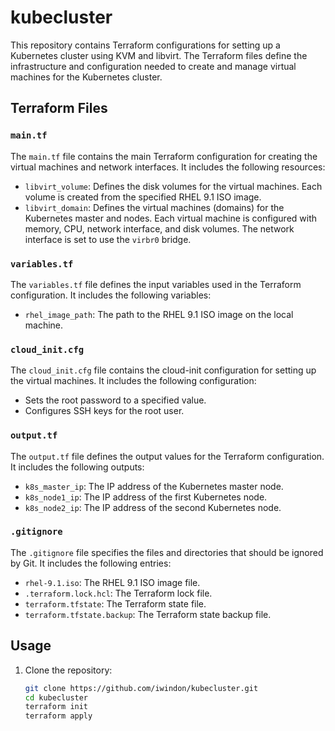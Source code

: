 # kubecluster

This repository contains Terraform configurations for setting up a Kubernetes cluster using KVM and libvirt. The Terraform files define the infrastructure and configuration needed to create and manage virtual machines for the Kubernetes cluster.

## Terraform Files

### `main.tf`

The `main.tf` file contains the main Terraform configuration for creating the virtual machines and network interfaces. It includes the following resources:

- `libvirt_volume`: Defines the disk volumes for the virtual machines. Each volume is created from the specified RHEL 9.1 ISO image.
- `libvirt_domain`: Defines the virtual machines (domains) for the Kubernetes master and nodes. Each virtual machine is configured with memory, CPU, network interface, and disk volumes. The network interface is set to use the `virbr0` bridge.

### `variables.tf`

The `variables.tf` file defines the input variables used in the Terraform configuration. It includes the following variables:

- `rhel_image_path`: The path to the RHEL 9.1 ISO image on the local machine.

### `cloud_init.cfg`

The `cloud_init.cfg` file contains the cloud-init configuration for setting up the virtual machines. It includes the following configuration:

- Sets the root password to a specified value.
- Configures SSH keys for the root user.

### `output.tf`

The `output.tf` file defines the output values for the Terraform configuration. It includes the following outputs:

- `k8s_master_ip`: The IP address of the Kubernetes master node.
- `k8s_node1_ip`: The IP address of the first Kubernetes node.
- `k8s_node2_ip`: The IP address of the second Kubernetes node.

### `.gitignore`

The `.gitignore` file specifies the files and directories that should be ignored by Git. It includes the following entries:

- `rhel-9.1.iso`: The RHEL 9.1 ISO image file.
- `.terraform.lock.hcl`: The Terraform lock file.
- `terraform.tfstate`: The Terraform state file.
- `terraform.tfstate.backup`: The Terraform state backup file.

## Usage

1. Clone the repository:

   ```sh
   git clone https://github.com/iwindon/kubecluster.git
   cd kubecluster
   terraform init
   terraform apply